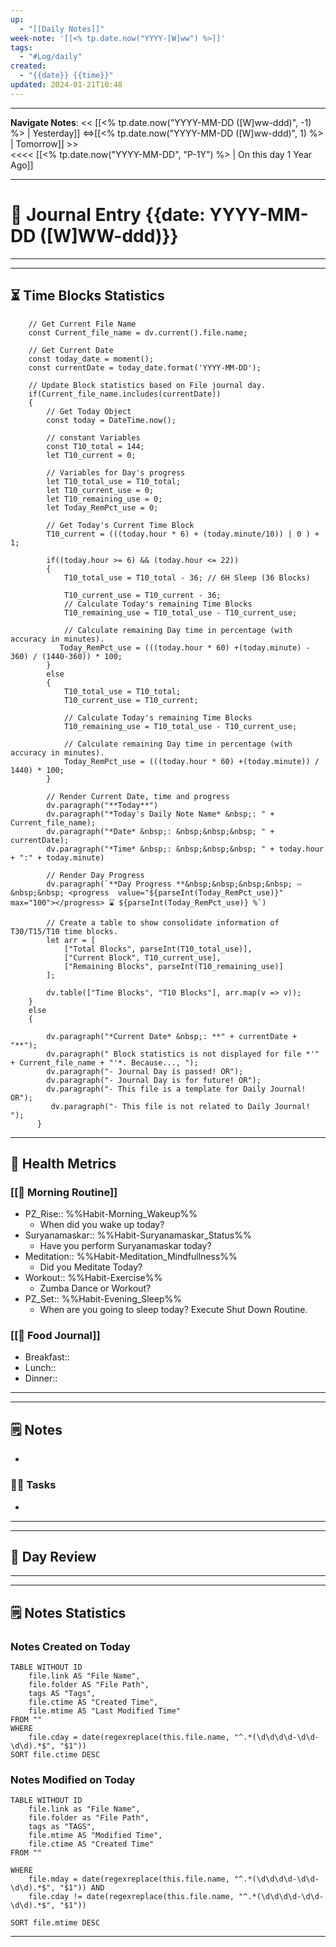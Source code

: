 ```yaml
---
up:
  - "[[Daily Notes]]"
week-note: '[[<% tp.date.now("YYYY-[W]ww") %>]]'
tags:
  - "#Log/daily"
created:
  - "{{date}} {{time}}"
updated: 2024-01-21T10:48
---
```


---
**Navigate Notes**:
	<< [[<% tp.date.now("YYYY-MM-DD ([W]ww-ddd)", -1) %> | Yesterday]] ⇔[[<% tp.date.now("YYYY-MM-DD ([W]ww-ddd)", 1) %> | Tomorrow]] >>	
	<<<< [[<% tp.date.now("YYYY-MM-DD", "P-1Y") %> | On this day 1 Year Ago]]

---
# 📅 Journal Entry {{date: YYYY-MM-DD ([W]WW-ddd)}}
---
---
## ⏳ Time Blocks Statistics
```dataviewjs
	// Get Current File Name
	const Current_file_name = dv.current().file.name;
		
	// Get Current Date
	const today_date = moment();	
	const currentDate = today_date.format('YYYY-MM-DD');

	// Update Block statistics based on File journal day.
	if(Current_file_name.includes(currentDate))
	{
		// Get Today Object
		const today = DateTime.now();
		
		// constant Variables
		const T10_total = 144;
		let T10_current = 0;
		
		// Variables for Day's progress
		let T10_total_use = T10_total;
		let T10_current_use = 0;
		let T10_remaining_use = 0;
		let Today_RemPct_use = 0;

		// Get Today's Current Time Block
		T10_current = (((today.hour * 6) + (today.minute/10)) | 0 ) + 1;
		
		if((today.hour >= 6) && (today.hour <= 22))
		{
			T10_total_use = T10_total - 36; // 6H Sleep (36 Blocks)
			
			T10_current_use = T10_current - 36;
			// Calculate Today's remaining Time Blocks
			T10_remaining_use = T10_total_use - T10_current_use;

			// Calculate remaining Day time in percentage (with accuracy in minutes).
		   Today_RemPct_use = (((today.hour * 60) +(today.minute) - 360) / (1440-360)) * 100;
		}
		else
		{
			T10_total_use = T10_total;
			T10_current_use = T10_current;
			
			// Calculate Today's remaining Time Blocks
			T10_remaining_use = T10_total_use - T10_current_use;

			// Calculate remaining Day time in percentage (with accuracy in minutes).
			Today_RemPct_use = (((today.hour * 60) +(today.minute)) / 1440) * 100;
		}
		
		// Render Current Date, time and progress 
		dv.paragraph("**Today**")
		dv.paragraph("*Today's Daily Note Name* &nbsp;: " + Current_file_name);
		dv.paragraph("*Date* &nbsp;: &nbsp;&nbsp;&nbsp; " + currentDate);
		dv.paragraph("*Time* &nbsp;: &nbsp;&nbsp;&nbsp; " + today.hour + ":" + today.minute)

		// Render Day Progress
		dv.paragraph(`**Day Progress **&nbsp;&nbsp;&nbsp;&nbsp; ⇨ &nbsp;&nbsp; <progress  value="${parseInt(Today_RemPct_use)}" max="100"></progress> ⌛ ${parseInt(Today_RemPct_use)} %`)

		// Create a table to show consolidate information of T30/T15/T10 time blocks.
		let arr = [ 
			["Total Blocks", parseInt(T10_total_use)],
			["Current Block", T10_current_use],
			["Remaining Blocks", parseInt(T10_remaining_use)]
		];

		dv.table(["Time Blocks", "T10 Blocks"], arr.map(v => v));
	}
	else
	{
		
		dv.paragraph("*Current Date* &nbsp;: **" + currentDate + "**");
		dv.paragraph(" Block statistics is not displayed for file *'" + Current_file_name + "'*. Because..., ");
		dv.paragraph("- Journal Day is passed! OR");
		dv.paragraph("- Journal Day is for future! OR");
		dv.paragraph("- This file is a template for Daily Journal! OR");
		 dv.paragraph("- This file is not related to Daily Journal! ");
	  }	
```
---
## 💪 Health Metrics
### [[🚀 Morning Routine]]
- PZ_Rise:: %%Habit-Morning_Wakeup%%
	- When did you wake up today?
-  Suryanamaskar:: %%Habit-Suryanamaskar_Status%%
	- Have you perform Suryanamaskar today? 
- Meditation:: %%Habit-Meditation_Mindfullness%%
	- Did you Meditate Today? 
-  Workout:: %%Habit-Exercise%%
	- Zumba Dance or Workout? 
- PZ_Set:: %%Habit-Evening_Sleep%%
	- When are you going to sleep today? Execute Shut Down Routine. 
###  [[🍲 Food Journal]]
- Breakfast:: 
- Lunch:: 
- Dinner::

---
---
## 🗒️ Notes 
- 

### 👷‍♂️ Tasks 
- 

---
---
## 🌝 Day Review

---
---

## 🗒️ Notes Statistics

### Notes Created on Today

```dataview
TABLE WITHOUT ID 
	file.link AS "File Name", 
	file.folder AS "File Path", 
	tags AS "Tags", 
	file.ctime AS "Created Time",
	file.mtime AS "Last Modified Time"
FROM ""
WHERE 
	file.cday = date(regexreplace(this.file.name, "^.*(\d\d\d\d-\d\d-\d\d).*$", "$1"))
SORT file.ctime DESC
```

### Notes Modified on Today

```dataview
TABLE WITHOUT ID 
	file.link as "File Name", 
	file.folder as "File Path", 
	tags as "TAGS", 
	file.mtime AS "Modified Time", 
	file.ctime AS "Created Time"
FROM ""

WHERE 
	file.mday = date(regexreplace(this.file.name, "^.*(\d\d\d\d-\d\d-\d\d).*$", "$1")) AND 
	file.cday != date(regexreplace(this.file.name, "^.*(\d\d\d\d-\d\d-\d\d).*$", "$1"))

SORT file.mtime DESC
```

---


